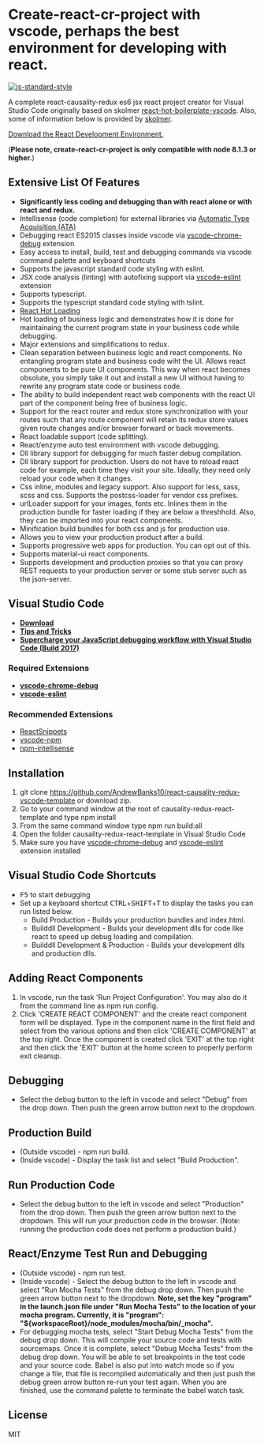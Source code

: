 # Create-react-cr-project with vscode, perhaps the best environment for developing with react. 
[![js-standard-style](https://cdn.rawgit.com/standard/standard/master/badge.svg)](http://standardjs.com) 

A complete react-causality-redux es6 jsx react project creator for Visual Studio Code originally based on skolmer [react-hot-boilerplate-vscode](https://github.com/skolmer/react-hot-boilerplate-vscode). Also, some of information below is provided by [skolmer](https://github.com/skolmer/react-hot-boilerplate-vscode).

[Download the React Development Environment.](https://www.npmjs.com/package/create-react-cr-project)

(**Please note, create-react-cr-project is only compatible with node 8.1.3 or higher.**)

## Extensive List Of Features
* **Significantly less coding and debugging than with react alone or with react and redux.**
* Intellisense (code completion) for external libraries via [Automatic Type Acquisition (ATA)](https://code.visualstudio.com/updates/v1_7) 
* Debugging react ES2015 classes inside vscode via [vscode-chrome-debug](https://github.com/Microsoft/vscode-chrome-debug) extension
* Easy access to install, build, test and debugging commands via vscode command palette and keyboard shortcuts
* Supports the javascript standard code styling with eslint.
* JSX code analysis (linting) with autofixing support via [vscode-eslint](https://github.com/Microsoft/vscode-eslint) extension
* Supports typescript.
* Supports the typescript standard code styling with tslint.
* [React Hot Loading](https://www.youtube.com/watch?v=xsSnOQynTHs)
* Hot loading of business logic and demonstrates how it is done for maintainaing the current program state in your business code while debugging.
* Major extensions and simplifications to redux.
* Clean separation between business logic and react components. No entangling program state and business code wiht the UI. Allows react components to be pure UI components. This way when react becomes obsolute, you simply take it out and install a new UI without having to rewrite any program state code or business code.
* The ability to build independent react web components with the react UI part of the component being free of business logic.
* Support for the react router and redux store synchronization with your routes such that any route component will retain its redux store values given route changes and/or browser forward or back movements.
* React loadable support (code splitting).
* React/enzyme auto test environment with vscode debugging.
* Dll library support for debugging for much faster debug compilation.
* Dll library support for production. Users do not have to reload react code for example, each time they visit your site. Ideally, they need only reload your code when it changes.
* Css inline, modules and legacy support. Also support for less, sass, scss and css. Supports the postcss-loader for vendor css prefixes. 
* urlLoader support for your images, fonts etc. Inlines them in the production bundle for faster loading if they are below a threshhold. Also, they can be imported into your react components.
* Minification build bundles for both css and js for production use.
* Allows you to view your production product after a build.
* Supports progressive web apps for production. You can opt out of this.
* Supports material-ui react components.
* Supports development and production proxies so that you can proxy REST requests to your production server or some stub server such as the json-server.

## Visual Studio Code

* [**Download**](https://code.visualstudio.com/)
* [**Tips and Tricks**](https://github.com/Microsoft/vscode-tips-and-tricks)
* [**Supercharge your JavaScript debugging workflow with Visual Studio Code (Build 2017)**](https://channel9.msdn.com/Events/Build/2017/T6071)

### Required Extensions

* [**vscode-chrome-debug**](https://marketplace.visualstudio.com/items?itemName=msjsdiag.debugger-for-chrome)
* [**vscode-eslint**](https://marketplace.visualstudio.com/items?itemName=dbaeumer.vscode-eslint)

### Recommended Extensions

* [ReactSnippets](https://marketplace.visualstudio.com/items?itemName=xabikos.ReactSnippets)
* [vscode-npm](https://marketplace.visualstudio.com/items?itemName=fknop.vscode-npm)
* [npm-intellisense](https://marketplace.visualstudio.com/items?itemName=christian-kohler.npm-intellisense)

## Installation

1. git clone https://github.com/AndrewBanks10/react-causality-redux-vscode-template or download zip.
2. Go to your command window at the root of causality-redux-react-template and type npm install
3. From the same command window type npm run build:all
4. Open the folder causality-redux-react-template in Visual Studio Code
5. Make sure you have [vscode-chrome-debug](https://marketplace.visualstudio.com/items?itemName=msjsdiag.debugger-for-chrome) and [vscode-eslint](https://marketplace.visualstudio.com/items?itemName=dbaeumer.vscode-eslint) extension installed

## Visual Studio Code Shortcuts

* <kbd>F5</kbd> to start debugging
* Set up a keyboard shortcut <kbd>CTRL</kbd>+<kbd>SHIFT</kbd>+<kbd>T</kbd> to display the tasks you can run listed below.
    * Build Production - Builds your production bundles and index.html. 
    * Builddll Development - Builds your development dlls for code like react to speed up debug loading and compilation. 
    * Builddll Development & Production - Builds your development dlls and production dlls.

## Adding React Components
1. In vscode, run the task 'Run Project Configuration'. You may also do it from the command line as npm run config.
2. Click 'CREATE REACT COMPONENT' and the create react component form will be displayed. Type in the component name in the first field and select from the various options and then click 'CREATE COMPONENT' at the top right. Once the component is created click 'EXIT' at the top right and then click the 'EXIT' button at the home screen to properly perform exit cleanup.

## Debugging
* Select the debug button to the left in vscode and select "Debug" from the drop down. Then push the green arrow button next to the dropdown.

## Production Build
* (Outside vscode) - npm run build.
* (Inside vscode) - Display the task list and select "Build Production".

## Run Production Code
* Select the debug button to the left in vscode and select "Production" from the drop down. Then push the green arrow button next to the dropdown. This will run your production code in the browser. (Note: running the production code does not perform a production build.)
 
## React/Enzyme Test Run and Debugging
* (Outside vscode) - npm run test.
* (Inside vscode) - Select the debug button to the left in vscode and select "Run Mocha Tests" from the debug drop down. Then push the green arrow button next to the dropdown.  **Note, set the key "program" in the launch.json file under "Run Mocha Tests" to the location of your mocha program. Currently, it is "program": "${workspaceRoot}/node_modules/mocha/bin/_mocha".**
* For debugging mocha tests, select "Start Debug Mocha Tests" from the debug drop down. This will compile your source code and tests with sourcemaps. Once it is complete, select "Debug Mocha Tests" from the debug drop down. You will be able to set breakpoints in the test code and your source code. Babel is also put into watch mode so if you change a file, that file is recomplied automatically and then just push the debug green arrow button re-run your test again. When you are finished, use the command palette to terminate the babel watch task.   

## License

MIT
